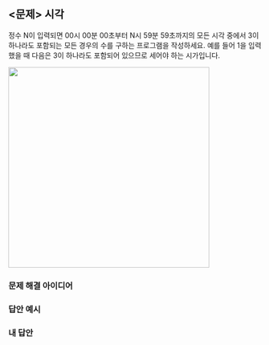 ## <문제> 시각
정수 N이 입력되면 00시 00분 00초부터 N시 59분 59초까지의 모든 시각 중에서 3이 하나라도 포함되는 
모든 경우의 수를 구하는 프로그램을 작성하세요. 예를 들어 1을 입력했을 때 다음은 3이 하나라도 
포함되어 있으므로 세어야 하는 시가입니다.

<img src=https://user-images.githubusercontent.com/62216628/161416832-7c9d8818-ecba-44d4-8b15-986096720a24.png width=400px></img>

### 문제 해결 아이디어

### 답안 예시

### 내 답안
